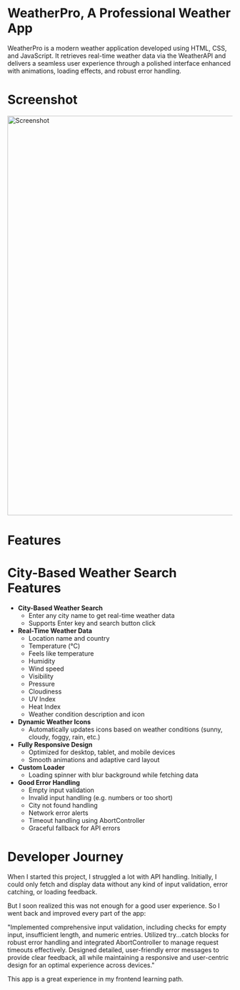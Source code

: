 <h1>WeatherPro, A Professional Weather App</h1>

<p>WeatherPro is a modern weather application developed using HTML, CSS, and JavaScript. It retrieves real-time weather data via the WeatherAPI and delivers a seamless user experience through a polished interface enhanced with animations, loading effects, and robust error handling.</p>

<h1>Screenshot</h1>
<img width="1150" height="895" alt="Screenshot" src="https://github.com/user-attachments/assets/015b6083-2450-4fb4-af23-13b2faac103c" />

<h1>Features</h1>

<h1>City-Based Weather Search Features</h1>
  <ul>
    <li><strong>City-Based Weather Search</strong>
      <ul>
        <li>Enter any city name to get real-time weather data</li>
        <li>Supports Enter key and search button click</li>
      </ul>
    </li>
    <li><strong>Real-Time Weather Data</strong>
      <ul>
        <li>Location name and country</li>
        <li>Temperature (°C)</li>
        <li>Feels like temperature</li>
        <li>Humidity</li>
        <li>Wind speed</li>
        <li>Visibility</li>
        <li>Pressure</li>
        <li>Cloudiness</li>
        <li>UV Index</li>
        <li>Heat Index</li>
        <li>Weather condition description and icon</li>
      </ul>
    </li>
    <li><strong>Dynamic Weather Icons</strong>
      <ul>
        <li>Automatically updates icons based on weather conditions (sunny, cloudy, foggy, rain, etc.)</li>
      </ul>
    </li>
    <li><strong>Fully Responsive Design</strong>
      <ul>
        <li>Optimized for desktop, tablet, and mobile devices</li>
        <li>Smooth animations and adaptive card layout</li>
      </ul>
    </li>
    <li><strong>Custom Loader</strong>
      <ul>
        <li>Loading spinner with blur background while fetching data</li>
      </ul>
    </li>
    <li><strong>Good Error Handling</strong>
      <ul>
        <li>Empty input validation</li>
        <li>Invalid input handling (e.g. numbers or too short)</li>
        <li>City not found handling</li>
        <li>Network error alerts</li>
        <li>Timeout handling using AbortController</li>
        <li>Graceful fallback for API errors</li>
      </ul>
    </li>
  </ul>

<h1>Developer Journey</h1>
<p>When I started this project, I struggled a lot with API handling. Initially, I could only fetch and display data without any kind of input validation, error catching, or loading feedback.

But I soon realized this was not enough for a good user experience. So I went back and improved every part of the app:</p>
<p>"Implemented comprehensive input validation, including checks for empty input, insufficient length, and numeric entries. Utilized try...catch blocks for robust error handling and integrated AbortController to manage request timeouts effectively. Designed detailed, user-friendly error messages to provide clear feedback, all while maintaining a responsive and user-centric design for an optimal experience across devices."</p>

<p>This app is a great experience in my frontend learning path.</p>
